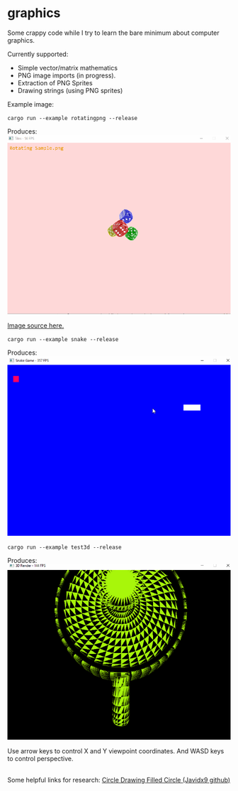 # graphics
Some crappy code while I try to learn the bare minimum about computer graphics.

Currently supported:
- Simple vector/matrix mathematics
- PNG image imports (in progress).
- Extraction of PNG Sprites
- Drawing strings (using PNG sprites)

Example image:
```
cargo run --example rotatingpng --release
```
Produces:
<br>
<img src="examples/Rotating PNG.gif">

[Image source here.](https://en.wikipedia.org/wiki/Portable_Network_Graphics#/media/File:PNG_transparency_demonstration_1.png)
<br>
```
cargo run --example snake --release
```
Produces:
<br>
<img src="examples/Snakegame.gif">
<br>
```
cargo run --example test3d --release
```
Produces:
<br>
<img src="examples/teacup.gif">

Use arrow keys to control  X and Y viewpoint coordinates. And WASD keys to control perspective.

<br>
Some helpful links for research:
     <a href="https://iq.opengenus.org/bresenhams-circle-drawing-algorithm"> Circle Drawing </a>
     <a href="https://stackoverflow.com/questions/1201200/fast-algorithm-for-drawing-filled-circles"> Filled Circle </a>
     <a href="https://github.com/OneLoneCoder/olcPixelGameEngine/blob/master/olcPixelGameEngine.h">  (Javidx9  github) </a>
